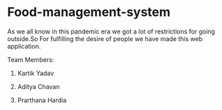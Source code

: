 # Food-management-system
As we all know in this pandemic era we got a lot of restrictions for going  outside.So For  fulfilling the desire of people we have made this web application.

Team Members:

1. Kartik Yadav

2. Aditya Chavan

3. Prarthana Hardia
